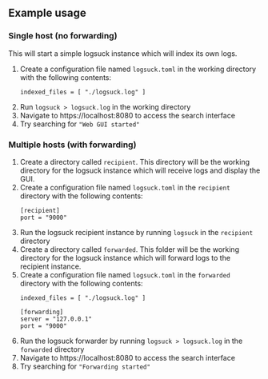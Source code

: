 
## Example usage
### Single host (no forwarding)
This will start a simple logsuck instance which will index its own logs.

1. Create a configuration file named `logsuck.toml` in the working directory with the following contents:
    ```
    indexed_files = [ "./logsuck.log" ]
    ```
2. Run `logsuck > logsuck.log` in the working directory
3. Navigate to https://localhost:8080 to access the search interface
4. Try searching for `"Web GUI started"`

### Multiple hosts (with forwarding)
1. Create a directory called `recipient`. This directory will be the working directory for the logsuck instance which will receive logs and display the GUI.
2. Create a configuration file named `logsuck.toml` in the `recipient` directory with the following contents:
    ```
    [recipient]
    port = "9000"
    ```
3. Run the logsuck recipient instance by running `logsuck` in the `recipient` directory
4. Create a directory called `forwarded`. This folder will be the working directory for the logsuck instance which will forward logs to the recipient instance.
5. Create a configuration file named `logsuck.toml` in the `forwarded` directory with the following contents:
    ```
    indexed_files = [ "./logsuck.log" ]

    [forwarding]
    server = "127.0.0.1"
    port = "9000"
    ```
6. Run the logsuck forwarder by running `logsuck > logsuck.log` in the `forwarded` directory
7. Navigate to https://localhost:8080 to access the search interface
8. Try searching for `"Forwarding started"`

